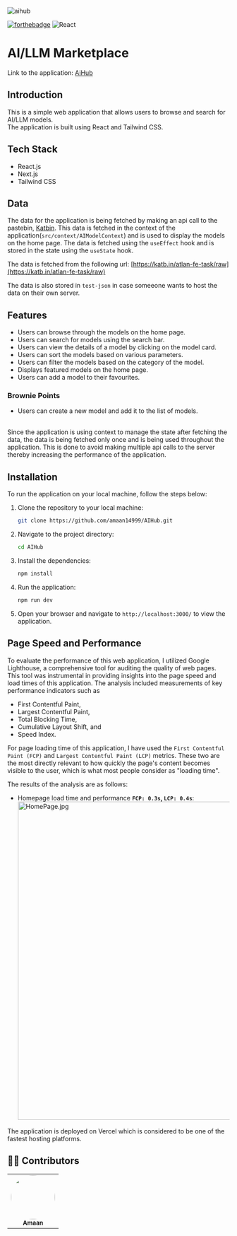 ![aihub](https://socialify.git.ci/amaan14999/aihub/image?font=Bitter&language=1&name=1&owner=1&theme=Dark)

[![forthebadge](https://forthebadge.com/images/badges/made-with-javascript.svg)](https://forthebadge.com)
![React](https://img.shields.io/badge/react-%2320232a.svg?style=for-the-badge&logo=react&logoColor=%2361DAFB)

# AI/LLM Marketplace

Link to the application: [AiHub](https://ai-hub-ten.vercel.app/)

## Introduction

This is a simple web application that allows users to browse and search for AI/LLM models.
</br>
The application is built using React and Tailwind CSS.

## Tech Stack

- React.js
- Next.js
- Tailwind CSS

## Data

The data for the application is being fetched by making an api call to the pastebin, [Katbin](https://katb.in/). This data is fetched in the context of the application(`src/context/AIModelContext`) and is used to display the models on the home page. The data is fetched using the `useEffect` hook and is stored in the state using the `useState` hook.

The data is fetched from the following url: [https://katb.in/atlan-fe-task/raw](https://katb.in/atlan-fe-task/raw)

The data is also stored in `test-json` in case someeone wants to host the data on their own server.

## Features

- Users can browse through the models on the home page.
- Users can search for models using the search bar.
- Users can view the details of a model by clicking on the model card.
- Users can sort the models based on various parameters.
- Users can filter the models based on the category of the model.
- Displays featured models on the home page.
- Users can add a model to their favourites.

### Brownie Points

- Users can create a new model and add it to the list of models.

</br>
Since the application is using context to manage the state after fetching the data, the data is being fetched only once and is being used throughout the application. This is done to avoid making multiple api calls to the server thereby increasing the performance of the application.

## Installation

To run the application on your local machine, follow the steps below:

1. Clone the repository to your local machine:

   ```bash
   git clone https://github.com/amaan14999/AIHub.git
   ```

2. Navigate to the project directory:

   ```bash
   cd AIHub
   ```

3. Install the dependencies:

   ```bash
   npm install
   ```

4. Run the application:

   ```bash
   npm run dev
   ```

5. Open your browser and navigate to `http://localhost:3000/` to view the application.

## Page Speed and Performance

To evaluate the performance of this web application, I utilized Google Lighthouse, a comprehensive tool for auditing the quality of web pages. This tool was instrumental in providing insights into the page speed and load times of this application.
The analysis included measurements of key performance indicators such as

- First Contentful Paint,
- Largest Contentful Paint,
- Total Blocking Time,
- Cumulative Layout Shift, and
- Speed Index.

For page loading time of this application, I have used the `First Contentful Paint (FCP)` and `Largest Contentful Paint (LCP)` metrics. These two are the most directly relevant to how quickly the page's content becomes visible to the user, which is what most people consider as "loading time".

The results of the analysis are as follows:

- Homepage load time and performance <strong>`FCP: 0.3s`, `LCP: 0.4s`</strong>:
  <img width="720" alt="HomePage.jpg" src="https://github.com/amaan14999/AIHub/assets/73187712/7e58d672-4f25-45f3-a7a8-699046293901">

The application is deployed on Vercel which is considered to be one of the fastest hosting platforms.

## 👨‍💻 Contributors

<table>
  <tr>
    <td align="center"><a href="https://github.com/amaan14999"><img src="https://avatars.githubusercontent.com/u/73187712?v=4" width="100px;" alt="" style="border-radius:50%"/><br /><sub><b>Amaan</b></sub></a><br /></td>  
  </tr>
</table>
